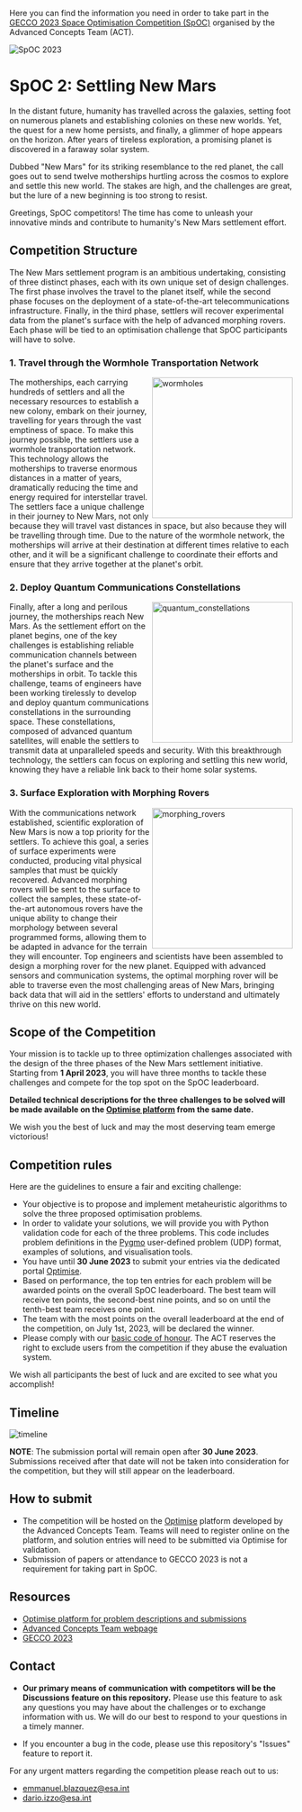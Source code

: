 Here you can find the information you need in order to take part in the [GECCO 2023 Space Optimisation Competition (SpOC)](/news/2023-02-20-SpoC_2023_announcement) organised by the Advanced Concepts Team (ACT).

<Image src="./images/spoc2_teaser_1440p.png" align="center" alt="SpOC 2023"/>


# SpOC 2: Settling New Mars
In the distant future, humanity has travelled across the galaxies, setting foot on numerous planets and establishing colonies on these new worlds. Yet, the quest for a new home persists, and finally, a glimmer of hope appears on the horizon. After years of tireless exploration, a promising planet is discovered in a faraway solar system.

Dubbed "New Mars" for its striking resemblance to the red planet, the call goes out to send twelve motherships hurtling across the cosmos to explore and settle this new world. The stakes are high, and the challenges are great, but the lure of a new beginning is too strong to resist.

Greetings, SpOC competitors! The time has come to unleash your innovative minds and contribute to humanity's New Mars settlement effort.


## Competition Structure

The New Mars settlement program is an ambitious undertaking, consisting of three distinct phases, each with its own unique set of design challenges. The first phase involves the travel to the planet itself, while the second phase focuses on the deployment of a state-of-the-art telecommunications infrastructure. Finally, in the third phase, settlers will recover experimental data from the planet's surface with the help of advanced morphing rovers. Each phase will be tied to an optimisation challenge that SpOC participants will have to solve.

### 1. Travel through the Wormhole Transportation Network

<Image src="./images/wormholes.png" align="right"  alt="wormholes" width="250" height="250"/>

The motherships, each carrying hundreds of settlers and all the necessary resources to establish a new colony, embark on their journey, travelling for years through the vast emptiness of space. To make this journey possible, the settlers use a wormhole transportation network. This technology allows the motherships to traverse enormous distances in a matter of years, dramatically reducing the time and energy required for interstellar travel. The settlers face a unique challenge in their journey to New Mars, not only because they will travel vast distances in space, but also because they will be travelling through time. Due to the nature of the wormhole network, the motherships will arrive at their destination at different times relative to each other, and it will be a significant challenge to coordinate their efforts and ensure that they arrive together at the planet's orbit.

### 2. Deploy Quantum Communications Constellations

<Image src="./images/quantum_constellations.png" align="right"  alt="quantum_constellations" width="250" height="250"/>

Finally, after a long and perilous journey, the motherships reach New Mars. As the settlement effort on the planet begins, one of the key challenges is establishing reliable communication channels between the planet's surface and the motherships in orbit. To tackle this challenge, teams of engineers have been working tirelessly to develop and deploy quantum communications constellations in the surrounding space. These constellations, composed of advanced quantum satellites, will enable the settlers to transmit data at unparalleled speeds and security. With this breakthrough technology, the settlers can focus on exploring and settling this new world, knowing they have a reliable link back to their home solar systems.

### 3. Surface Exploration with Morphing Rovers

<Image src="./images/morphing_rovers.png" align="right"  alt="morphing_rovers" width="250" height="250"/>

With the communications network established, scientific exploration of New Mars is now a top priority for the settlers. To achieve this goal, a series of surface experiments were conducted, producing vital physical samples that must be quickly recovered. Advanced morphing rovers will be sent to the surface to collect the samples, these state-of-the-art autonomous rovers have the unique ability to change their morphology between several programmed forms, allowing them to be adapted in advance for the terrain they will encounter. Top engineers and scientists have been assembled to design a morphing rover for the new planet. Equipped with advanced sensors and communication systems, the optimal morphing rover will be able to traverse even the most challenging areas of New Mars, bringing back data that will aid in the settlers' efforts to understand and ultimately thrive on this new world.

## Scope of the Competition

 Your mission is to tackle up to three optimization challenges associated with the design of the three phases of the New Mars settlement initiative. Starting from **1 April 2023**, you will have three months to tackle these challenges and compete for the top spot on the SpOC leaderboard. 
 
 **Detailed technical descriptions for the three challenges to be solved will be made available on the [Optimise platform](https://optimise.esa.int/) from the same date.** 
 
 We wish you the best of luck and may the most deserving team emerge victorious!

## Competition rules

Here are the guidelines to ensure a fair and exciting challenge:

- Your objective is to propose and implement metaheuristic algorithms to solve the three proposed optimisation problems.
- In order to validate your solutions, we will provide you with Python validation code for each of the three problems. This code includes problem definitions in the [Pygmo](https://esa.github.io/pygmo2/#) user-defined problem (UDP) format, examples of solutions, and visualisation tools.
- You have until **30 June 2023** to submit your entries via the dedicated portal [Optimise](https://optimise.esa.int/).
- Based on performance, the top ten entries for each problem will be awarded points on the overall SpOC leaderboard. The best team will receive ten points, the second-best nine points, and so on until the tenth-best team receives one point.
- The team with the most points on the overall leaderboard at the end of the competition, on July 1st, 2023, will be declared the winner.
- Please comply with our [basic code of honour](https://optimise.esa.int/terms). The ACT reserves the right to exclude users from the competition if they abuse the evaluation system.

We wish all participants the best of luck and are excited to see what you accomplish!

## Timeline

<Image src="./images/timeline-2023.png" alt="timeline" />

**NOTE**: The submission portal will remain open after **30 June 2023**. Submissions received after that date will not be taken into consideration for the competition, but they will still appear on the leaderboard.

## How to submit

- The competition will be hosted on the [Optimise](https://optimise.esa.int/) platform developed by the Advanced Concepts Team. Teams will need to register online on the platform, and solution entries will need to be submitted via Optimise for validation.
- Submission of papers or attendance to GECCO 2023 is not a requirement for taking part in SpOC.


## Resources

- [Optimise platform for problem descriptions and submissions](https://optimise.esa.int/)
- [Advanced Concepts Team webpage](https://www.esa.int/gsp/ACT/)
- [GECCO 2023](https://gecco-2023.sigevo.org/HomePage)

## Contact

- **Our primary means of communication with competitors will be the Discussions feature on this repository.** Please use this feature to ask any questions you may have about the challenges or to exchange information with us. We will do our best to respond to your questions in a timely manner.

- If you encounter a bug in the code, please use this repository's "Issues" feature to report it.

For any urgent matters regarding the competition please reach out to us:
- <emmanuel.blazquez@esa.int>
- <dario.izzo@esa.int>
